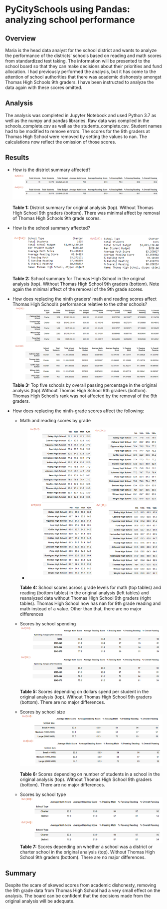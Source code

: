 #  PyCitySchools using Pandas: analyzing school performance 
## Overview
Maria is the head data analyst for the school district and wants to analyze the performance of the districts’ schools based on reading and math scores from standardized test taking. The information will be presented to the school board so that they can make decisions about their priorities and fund allocation.  I had previously performed the analysis, but it has come to the attention of school authorities that there was academic dishonesty amongst Thomas High Schools 9th graders. I have been instructed to analyze the data again with these scores omitted. 

## Analysis
The analysis was completed in Jupyter Notebook and used Python 3.7 as well as the numpy and pandas libraries. Raw data was compiled in the schools_complete.csv as well as the students_complete.csv. Student names had to be modified to remove errors. The scores for the 9th graders at Thomas High School were removed by setting the values to nan. The calculations now reflect the omission of those scores. 

## Results
- How is the district summary affected?
   ![district summary](Resources/district_analysis.png)

   **Table 1:** District summary for original analysis (top). Without Thomas High School 9th graders (bottom).  There was minimal affect by removal of Thomas High Schools 9th grade scores.

- How is the school summary affected?

  ![school summary](Resources/school_summary.png)

   **Table 2:** School summary for Thomas High School in the original analysis (top). Without Thomas High School 9th graders (bottom). Note again the minimal affect of the removal of the 9th grade scores.

- How does replacing the ninth graders’ math and reading scores affect Thomas High School’s performance relative to the other schools?
	 ![top schools](Resources/school-ranking.png)
   **Table 3:** Top five schools by overall passing percentage in the original analysis (top).Without Thomas High School 9th graders (bottom).  Thomas High School’s rank was not affected by the removal of the 9th graders.


- How does replacing the ninth-grade scores affect the following:
  - Math and reading scores by grade
	  - ![scores](Resources/scores.png)
	  
	   **Table 4:** School scores across grade levels for math (top tables) and reading (bottom tables) in the original analysis (left tables) and reanalyzed data without Thomas High School 9th graders (right tables).  Thomas High School now has nan for 9th grade reading and math instead of a value.  Other than that, there are no major differences

  - Scores by school spending
     ![price per student and scores](Resources/scores_prices.png)
     **Table 5:** Scores depending on dollars spend per student in the original analysis (top). Without Thomas High School 9th graders (bottom).  There are no major differences.

  - Scores by school size
     ![school size and scores](Resources/scores_sizes.png)
    
    **Table 6:** Scores depending on number of students in a school in the original analysis (top). Without Thomas High School 9th graders (bottom).  There are no major differences.

  - Scores by school type
     ![school type and scores](Resources/scores_type.png)
     **Table 7:** Scores depending on whether a school was a district or charter school in the original analysis (top). Without Thomas High School 9th graders (bottom). There are no major differences.

## Summary
Despite the scare of skewed scores from academic dishonesty, removing the 9th grade data from Thomas High School had a very small effect on the analysis. The board can be confident that the decisions made from the original analysis will be adequate. 
